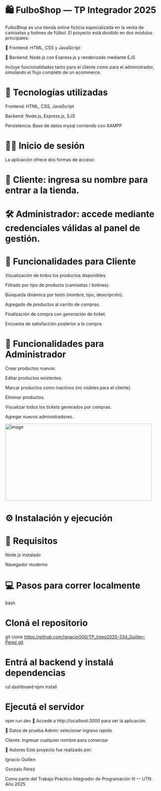 # 🛍️ Fulbo$hop — TP Integrador 2025

Fulbo$hop es una tienda online ficticia especializada en la venta de camisetas y botines de fútbol. El proyecto está dividido en dos módulos principales:

🔸 Frontend: HTML, CSS y JavaScript

🔸 Backend: Node.js con Express.js y renderizado mediante EJS

Incluye funcionalidades tanto para el cliente como para el administrador, simulando el flujo completo de un ecommerce.


# 🚀 Tecnologías utilizadas

Frontend: HTML, CSS, JavaScript

Backend: Node.js, Express.js, EJS

Persistencia: Base de datos mysql corriendo con XAMPP

# 🧑‍💼 Inicio de sesión

La aplicación ofrece dos formas de acceso:

# 👤 Cliente: ingresa su nombre para entrar a la tienda.

# 🛠️ Administrador: accede mediante credenciales válidas al panel de gestión.

# 🛒 Funcionalidades para Cliente
Visualización de todos los productos disponibles.

Filtrado por tipo de producto (camisetas / botines).

Búsqueda dinámica por texto (nombre, tipo, descripción).

Agregado de productos al carrito de compras.

Finalización de compra con generación de ticket.

Encuesta de satisfacción posterior a la compra.


# 🔧 Funcionalidades para Administrador

Crear productos nuevos.

Editar productos existentes.

Marcar productos como inactivos (no visibles para el cliente).

Eliminar productos.

Visualizar todos los tickets generados por compras.

Agregar nuevos administradores.

<img width="471" height="247" alt="image" src="https://github.com/user-attachments/assets/549f4a68-31bd-4fc0-98ce-c341eae85a8d" />

# ⚙️  Instalación y ejecución
# 🔨 Requisitos
Node.js instalado

Navegador moderno


# 💻 Pasos para correr localmente
bash
# Cloná el repositorio
git clone https://github.com/ignacioG00/TP_Integ2025-334_Guillen-Perez.git

# Entrá al backend y instalá dependencias
cd dashboard
npm install

# Ejecutá el servidor
npm run dev
📍 Accedé a http://localhost:3000 para ver la aplicación.


🧪 Datos de prueba
Admin: selecionar ingreso rapido

Cliente: Ingresar cualquier nombre para comenzar

📝 Autores
Este proyecto fue realizado por:

Ignacio Guillen

Gonzalo Pérez

Como parte del Trabajo Práctico Integrador de Programación III — UTN · Año 2025
